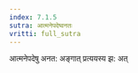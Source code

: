 ```yaml
---
index: 7.1.5
sutra: आत्मनेपदेष्वनतः
vritti: full_sutra
---
```


आत्मनेपदेषु अनत: अङ्गात् प्रत्ययस्य  झ: अत्